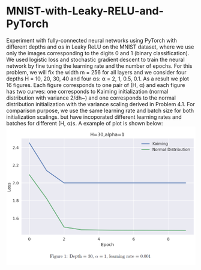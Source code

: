 # MNIST-with-Leaky-RELU-and-PyTorch

Experiment with fully-connected neural networks using PyTorch with different depths and αs in Leaky ReLU on the MNIST dataset, where we use only the images corresponding to the digits 0 and 1 (binary classification). We used logistic loss and stochastic gradient descent to train the neural network by fine tuning the learning rate and the number of epochs. 
For this problem, we will fix the width m = 256 for all layers and we consider four depths H = 10, 20, 30, 40 and four αs: α = 2, 1, 0.5, 0.1.
As a result we plot 16 figures. Each figure corresponds to one pair of (H, α) and each figure has two curves: one corresponds to Kaiming initialization (normal distribution with variance 2/dh~) and one corresponds to the normal distribution initialization with the variance scaling derived in Problem 4.1. For comparison purpose, we use the same learning rate and batch size for both initialization scalings. but have incoporated different learning rates and batches for different (H, α)s.
A example of plot is shown below:
![Example](example.png)